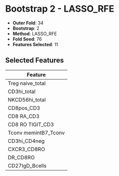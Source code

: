 # Bootstrap 2 - LASSO_RFE

- **Outer Fold**: 34
- **Bootstrap**: 2
- **Method**: LASSO_RFE
- **Fold Seed**: 76
- **Features Selected**: 11

## Selected Features

| Feature |
|---------|
| Treg naive_total |
| CD3hi_total |
| NKCD56hi_total |
| CD8pos_CD3 |
| CD8 RA_CD3 |
| CD8 RO TIGIT_CD3 |
| Tconv memintB7_Tconv |
| CD3hi_CD4neg |
| CXCR3_CD8RO |
| DR_CD8RO |
| CD27IgD_Bcells |
